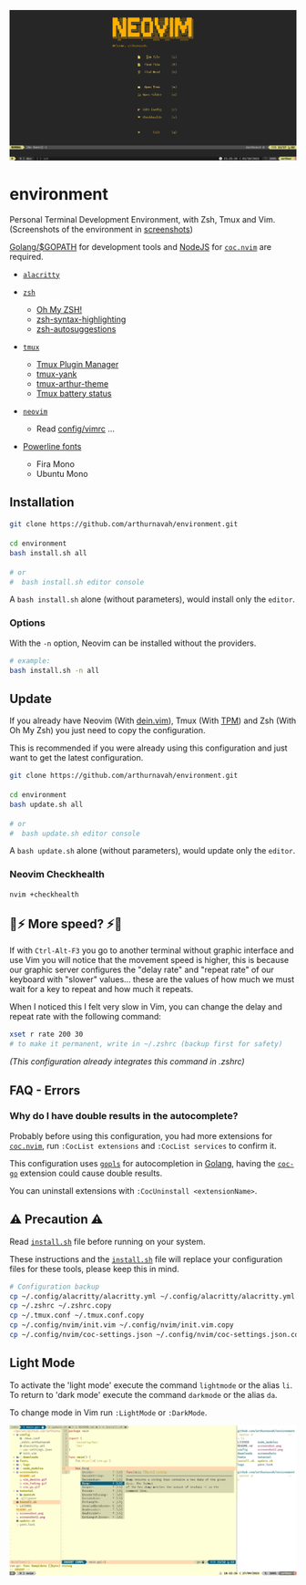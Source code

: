 ![Screenshot environment](./screenshots/screenshot0.png)

# environment

Personal Terminal Development Environment, with Zsh, Tmux and Vim. (Screenshots of the environment in [screenshots](./screenshots/README.md))

[Golang/$GOPATH](https://golang.org/) for development tools and [NodeJS](https://nodejs.org/) for [`coc.nvim`](https://github.com/neoclide/coc.nvim) are required.

-   [`alacritty`](https://github.com/alacritty/alacritty)

-   [`zsh`](https://github.com/zsh-users/zsh)

    -   [Oh My ZSH!](https://github.com/ohmyzsh/ohmyzsh)
    -   [zsh-syntax-highlighting](https://github.com/zsh-users/zsh-syntax-highlighting)
    -   [zsh-autosuggestions](https://github.com/zsh-users/zsh-autosuggestions)

-   [`tmux`](https://github.com/tmux/tmux)

    -   [Tmux Plugin Manager](https://github.com/tmux-plugins/tpm)
    -   [tmux-yank](https://github.com/tmux-plugins/tmux-yank)
    -   [tmux-arthur-theme](https://github.com/arthurnavah/tmux-arthur-theme)
    -   [Tmux battery status](https://github.com/tmux-plugins/tmux-battery)

-   [`neovim`](https://github.com/neovim/neovim)

    -   Read [config/vimrc](./config/vimrc) ...

-   [Powerline fonts](https://github.com/powerline/fonts)
    -   Fira Mono
    -   Ubuntu Mono

## Installation

```sh
git clone https://github.com/arthurnavah/environment.git

cd environment
bash install.sh all

# or
#  bash install.sh editor console
```

A `bash install.sh` alone (without parameters), would install only the `editor`.

### Options

With the `-n` option, Neovim can be installed without the providers.

```sh
# example:
bash install.sh -n all
```

## Update

If you already have Neovim (With [dein.vim](https://github.com/Shougo/dein.vim)), Tmux (With [TPM](https://github.com/tmux-plugins/tpm)) and Zsh (With Oh My Zsh) you just need to copy the configuration.

This is recommended if you were already using this configuration and just want to get the latest configuration.

```sh
git clone https://github.com/arthurnavah/environment.git

cd environment
bash update.sh all

# or
#  bash update.sh editor console
```

A `bash update.sh` alone (without parameters), would update only the `editor`.

### Neovim Checkhealth

```sh
nvim +checkhealth
```

## 💨⚡ More speed? ⚡💨

If with `Ctrl-Alt-F3` you go to another terminal without graphic interface and use Vim you will notice that the movement speed is higher, this is because our graphic server configures the "delay rate" and "repeat rate" of our keyboard with "slower" values... these are the values of how much we must wait for a key to repeat and how much it repeats.

When I noticed this I felt very slow in Vim, you can change the delay and repeat rate with the following command:

```sh
xset r rate 200 30
# to make it permanent, write in ~/.zshrc (backup first for safety)
```

_(This configuration already integrates this command in .zshrc)_

## FAQ - Errors

### Why do I have double results in the autocomplete?

Probably before using this configuration, you had more extensions for [`coc.nvim`](https://github.com/neoclide/coc.nvim), run `:CocList extensions` and `:CocList services` to confirm it.

This configuration uses [`gopls`](https://pkg.go.dev/golang.org/x/tools/gopls) for autocompletion in [Golang](https://golang.org/), having the [`coc-go`](https://github.com/josa42/coc-go) extension could cause double results.

You can uninstall extensions with `:CocUninstall <extensionName>`.

## ⚠️ Precaution ⚠️

Read [`install.sh`](./install.sh) file before running on your system.

These instructions and the [`install.sh`](./install.sh) file will replace your configuration files for these tools, please keep this in mind.

```sh
# Configuration backup
cp ~/.config/alacritty/alacritty.yml ~/.config/alacritty/alacritty.yml.copy
cp ~/.zshrc ~/.zshrc.copy
cp ~/.tmux.conf ~/.tmux.conf.copy
cp ~/.config/nvim/init.vim ~/.config/nvim/init.vim.copy
cp ~/.config/nvim/coc-settings.json ~/.config/nvim/coc-settings.json.copy
```

## Light Mode

To activate the 'light mode' execute the command `lightmode` or the alias `li`. To return to 'dark mode' execute the command `darkmode` or the alias `da`.

To change mode in Vim run `:LightMode` or `:DarkMode`.

![Screenshot light environment](./screenshots/screenshot2.png)

